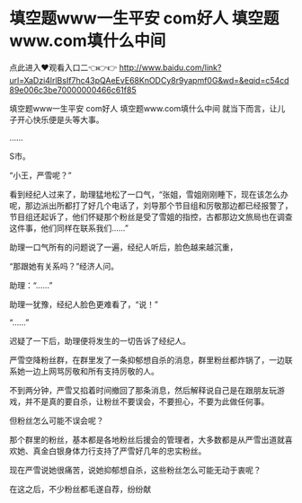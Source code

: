 # 填空题www一生平安 com好人 填空题www.com填什么中间

点此进入♥观看入口二👈👉👉 http://www.baidu.com/link?url=XaDzi4lrlBsIf7hc43pQAeEvE68KnODCy8r9yapmf0G&wd=&eqid=c54cd89e006c3be70000000466c61f85

填空题www一生平安 com好人 填空题www.com填什么中间
就当下而言，让儿子开心快乐便是头等大事。

……

S市。

“小王，严雪呢？”

看到经纪人过来了，助理猛地松了一口气，“张姐，雪姐刚刚睡下，现在该怎么办呢，那边派出所都打了好几个电话了，刘导那个节目组和厉敬那边都已经报警了，节目组还起诉了，他们怀疑那个粉丝是受了雪姐的指控，古都那边文旅局也在调查这件事，他们同样在联系我们……”

助理一口气所有的问题说了一遍，经纪人听后，脸色越来越沉重，

“那跟她有关系吗？”经济人问。

助理：“……”

助理一犹豫，经纪人脸色更难看了，“说！”

“……”

迟疑了一下后，助理便将发生的一切告诉了经纪人。

严雪空降粉丝群，在群里发了一条抑郁想自杀的消息，群里粉丝都炸锅了，一边联系她一边上网骂厉敬和所有支持厉敬的人。

不到两分钟，严雪又掐着时间撤回了那条消息，然后解释说自己是在跟朋友玩游戏，并不是真的要自杀，让粉丝不要误会，不要担心，不要为此做任何事。

但粉丝怎么可能不误会呢？

那个群里的粉丝，基本都是各地粉丝后援会的管理者，大多数都是从严雪出道就喜欢她、真金白银身体力行支持了严雪好几年的忠实粉丝。

现在严雪说她很痛苦，说她抑郁想自杀，这些粉丝怎么可能无动于衷呢？

在这之后，不少粉丝都毛遂自荐，纷纷献
